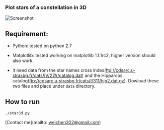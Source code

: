 ### Plot stars of a constellation in 3D

![Screenshot][]

## Requirement:

 * Python: tested on python 2.7

 * Matplotlib: tested working on matplotlib 1.1.1rc2, higher version should also
 work.

 * It need data from the star names cross index(ftp://cdsarc.u-strasbg.fr/cats/IV/27A/catalog.dat) and the Hipparcos catalog(ftp://cdsarc.u-strasbg.fr/cats/I/311/hip2.dat.gz). Dowload these two files and place under `data` directory.


## How to run

    ./star3d.py



[Contact me](mailto: weichen302@gmail.com)

[Screenshot]: http://infinet.github.io/images/star3d_1000.gif
